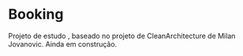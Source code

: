 # Booking
Projeto de estudo , baseado no projeto de CleanArchitecture de Milan Jovanovic. Ainda em construção.
